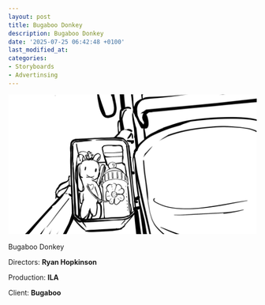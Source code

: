 ```yaml
---
layout: post
title: Bugaboo Donkey
description: Bugaboo Donkey 
date: '2025-07-25 06:42:48 +0100'
last_modified_at:
categories:
- Storyboards
- Advertinsing
---
```



![Bugaboo opening frame](/images/20241029_Donkey_Lowe_2-2.png)


Bugaboo Donkey

Directors: **Ryan Hopkinson**

Production: **ILA**

Client: **Bugaboo**